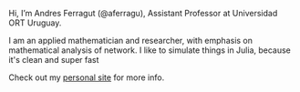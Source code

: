 Hi, I’m Andres Ferragut (@aferragu), Assistant Professor at Universidad ORT Uruguay.

I am an applied mathematician and researcher, with emphasis on mathematical analysis of network. I
like to simulate things in Julia, because it's clean and super fast

Check out my [personal site](https://aferragu.github.io) for more info.

<!---
aferragu/aferragu is a ✨ special ✨ repository because its `README.md` (this file) appears on your GitHub profile.
You can click the Preview link to take a look at your changes.
--->
